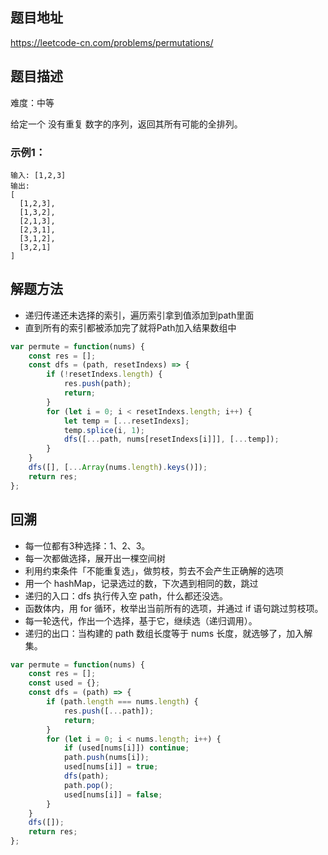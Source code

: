 ## 题目地址

https://leetcode-cn.com/problems/permutations/

## 题目描述

难度：中等

给定一个 没有重复 数字的序列，返回其所有可能的全排列。

### 示例1：

```
输入: [1,2,3]
输出:
[
  [1,2,3],
  [1,3,2],
  [2,1,3],
  [2,3,1],
  [3,1,2],
  [3,2,1]
]
```

## 解题方法

- 递归传递还未选择的索引，遍历索引拿到值添加到path里面
- 直到所有的索引都被添加完了就将Path加入结果数组中

```js
var permute = function(nums) {
    const res = [];
    const dfs = (path, resetIndexs) => {
        if (!resetIndexs.length) {
            res.push(path);
            return;
        }
        for (let i = 0; i < resetIndexs.length; i++) {
            let temp = [...resetIndexs];
            temp.splice(i, 1);
            dfs([...path, nums[resetIndexs[i]]], [...temp]);
        }
    }
    dfs([], [...Array(nums.length).keys()]);
    return res;
};
```

## 回溯

- 每一位都有3种选择：1、2、3。
- 每一次都做选择，展开出一棵空间树
- 利用约束条件「不能重复选」，做剪枝，剪去不会产生正确解的选项
- 用一个 hashMap，记录选过的数，下次遇到相同的数，跳过
- 递归的入口：dfs 执行传入空 path，什么都还没选。
- 函数体内，用 for 循环，枚举出当前所有的选项，并通过 if 语句跳过剪枝项。
- 每一轮迭代，作出一个选择，基于它，继续选（递归调用）。
- 递归的出口：当构建的 path 数组长度等于 nums 长度，就选够了，加入解集。

```js
var permute = function(nums) {
    const res = [];
    const used = {};
    const dfs = (path) => {
        if (path.length === nums.length) {
            res.push([...path]);
            return;
        }
        for (let i = 0; i < nums.length; i++) {
            if (used[nums[i]]) continue;
            path.push(nums[i]);
            used[nums[i]] = true;
            dfs(path);
            path.pop();
            used[nums[i]] = false;
        }
    }
    dfs([]);
    return res;
};
```

